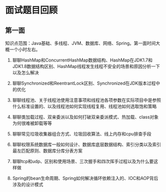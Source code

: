面试题目回顾
====

第一面
------

知识点范围：Java基础、多线程、JVM、数据库、网络、Spring。第一面时间大概一个小时左右。

1. 聊聊HashMap和ConcurrentHashMap数据结构、HashMap在JDK1.7和JDK1.8数据结构区别、HashMap线程发生线程不安全的场景和原因分析一下以及怎么解决

2. 聊聊Synchronized和ReentrantLock区别、Synchronized在JDK版本过程中的优化

3. 聊聊线程池、关于线程池使用注意事项和线程池各项参数在实际项目中是参照什么标准设置的、以及线程池如何实现线程复用、线程池如何选取饱和策略

4. 聊聊类加载过程、双亲委派以及如何打破双亲委派模式、热加载、class对象为何很难被卸载等等

5. 聊聊常见垃圾收集器组合方式、垃圾回收算法、线上内存和cpu排查手段

6. 聊聊权限系统数据库一般如何设计、数据库底层数据结构、索引分类以及索引最左匹配原则、数据库分库分表方案

7. 聊聊tcp和udp、区别和使用场景、三次握手和四次挥手过程以及为什么要这样做

8. Spring的bean生命周期、Spring如何解决循环依赖注入的、IOC和AOP背后涉及的设计模式



